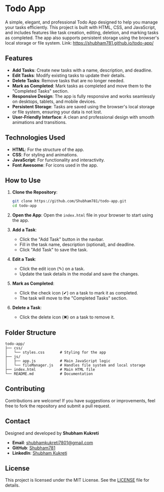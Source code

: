 # Todo App 

A simple, elegant, and professional Todo App designed to help you manage your tasks efficiently. This project is built with HTML, CSS, and JavaScript, and includes features like task creation, editing, deletion, and marking tasks as completed. The app also supports persistent storage using the browser's local storage or file system.
Link: https://shubham781.github.io/todo-app/

## Features

- **Add Tasks**: Create new tasks with a name, description, and deadline.
- **Edit Tasks**: Modify existing tasks to update their details.
- **Delete Tasks**: Remove tasks that are no longer needed.
- **Mark as Completed**: Mark tasks as completed and move them to the "Completed Tasks" section.
- **Responsive Design**: The app is fully responsive and works seamlessly on desktops, tablets, and mobile devices.
- **Persistent Storage**: Tasks are saved using the browser's local storage or file system, ensuring your data is not lost.
- **User-Friendly Interface**: A clean and professional design with smooth animations and transitions.

## Technologies Used

- **HTML**: For the structure of the app.
- **CSS**: For styling and animations.
- **JavaScript**: For functionality and interactivity.
- **Font Awesome**: For icons used in the app.

## How to Use

1. **Clone the Repository**:
   ```bash
   git clone https://github.com/Shubham781/todo-app.git
   cd todo-app
   ```

2. **Open the App**:
   Open the `index.html` file in your browser to start using the app.

3. **Add a Task**:
   - Click the "Add Task" button in the navbar.
   - Fill in the task name, description (optional), and deadline.
   - Click "Add Task" to save the task.

4. **Edit a Task**:
   - Click the edit icon (✎) on a task.
   - Update the task details in the modal and save the changes.

5. **Mark as Completed**:
   - Click the check icon (✔) on a task to mark it as completed.
   - The task will move to the "Completed Tasks" section.

6. **Delete a Task**:
   - Click the delete icon (✖) on a task to remove it.

## Folder Structure

```
todo-app/
├── css/
│   └── styles.css       # Styling for the app
├── js/
│   ├── app.js           # Main JavaScript logic
│   └── fileManager.js   # Handles file system and local storage
├── index.html           # Main HTML file
└── README.md            # Documentation
```

## Contributing

Contributions are welcome! If you have suggestions or improvements, feel free to fork the repository and submit a pull request.

## Contact

Designed and developed by **Shubham Kukreti**  
- **Email**: [shubhamkukreti7801@gmail.com](mailto:shubhamkukreti7801@gmail.com)  
- **GitHub**: [Shubham781](https://github.com/Shubham781)  
- **LinkedIn**: [Shubham Kukreti](https://linkedin.com/in/shubhamkukreti1)

## License

This project is licensed under the MIT License. See the [LICENSE](LICENSE) file for details.
